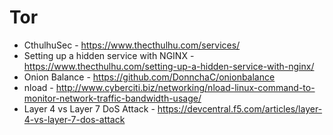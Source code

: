 # Tor

* CthulhuSec - https://www.thecthulhu.com/services/
* Setting up a hidden service with NGINX - https://www.thecthulhu.com/setting-up-a-hidden-service-with-nginx/
* Onion Balance - https://github.com/DonnchaC/onionbalance
* nload - http://www.cyberciti.biz/networking/nload-linux-command-to-monitor-network-traffic-bandwidth-usage/
* Layer 4 vs Layer 7 DoS Attack - https://devcentral.f5.com/articles/layer-4-vs-layer-7-dos-attack